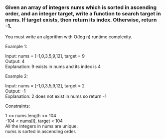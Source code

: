 ### Given an array of integers nums which is sorted in ascending order, and an integer target, write a function to search target in nums. If target exists, then return its index. Otherwise, return -1.  
  
You must write an algorithm with O(log n) runtime complexity.   
  

Example 1:  

Input: nums = [-1,0,3,5,9,12], target = 9  
Output: 4  
Explanation: 9 exists in nums and its index is 4  
  
Example 2:  
  
Input: nums = [-1,0,3,5,9,12], target = 2  
Output: -1  
Explanation: 2 does not exist in nums so return -1  

Constraints:  

1 <= nums.length <= 104   
-104 < nums[i], target < 104  
All the integers in nums are unique.  
nums is sorted in ascending order.  
